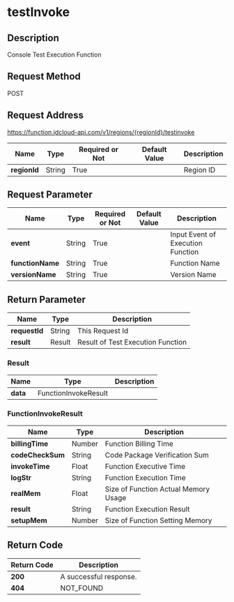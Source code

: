 # testInvoke


## Description
Console Test Execution Function

## Request Method
POST

## Request Address
https://function.jdcloud-api.com/v1/regions/{regionId}/testinvoke

|Name|Type|Required or Not|Default Value|Description|
|---|---|---|---|---|
|**regionId**|String|True| |Region ID|

## Request Parameter
|Name|Type|Required or Not|Default Value|Description|
|---|---|---|---|---|
|**event**|String|True| |Input Event of Execution Function|
|**functionName**|String|True| |Function Name|
|**versionName**|String|True| |Version Name|


## Return Parameter
|Name|Type|Description|
|---|---|---|
|**requestId**|String|This Request Id|
|**result**|Result|Result of Test Execution Function|

### Result
|Name|Type|Description|
|---|---|---|
|**data**|FunctionInvokeResult| |
### FunctionInvokeResult
|Name|Type|Description|
|---|---|---|
|**billingTime**|Number|Function Billing Time|
|**codeCheckSum**|String|Code Package Verification Sum|
|**invokeTime**|Float|Function Executive Time|
|**logStr**|String|Function Execution Time|
|**realMem**|Float|Size of Function Actual Memory Usage|
|**result**|String|Function Execution Result|
|**setupMem**|Number|Size of Function Setting Memory|

## Return Code
|Return Code|Description|
|---|---|
|**200**|A successful response.|
|**404**|NOT_FOUND|
